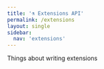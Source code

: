 ```yaml
---
title: '⚗️ Extensions API'
permalink: /extensions
layout: single
sidebar:
  nav: 'extensions'
---
```


Things about writing extensions
